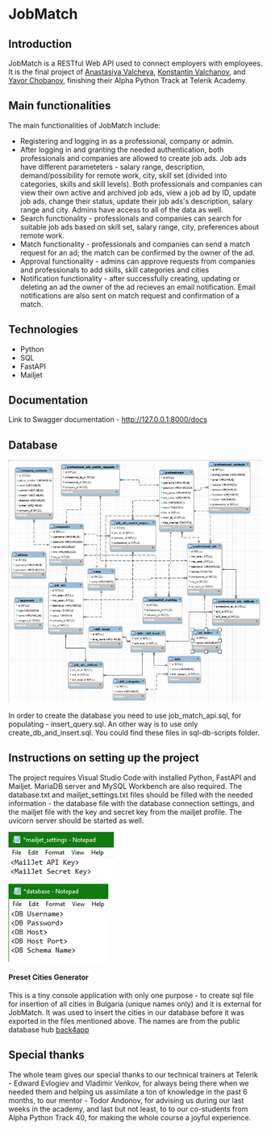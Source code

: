 # JobMatch 



## Introduction

JobMatch is a RESTful Web API used to connect employers with employees. It is the final project of [Anastasiya Valcheva](https://gitlab.com/a-valcheva), [Konstantin Valchanov](https://gitlab.com/coreeshi), and [Yavor Chobanov](https://gitlab.com/javorchobanov), finishing their Alpha Python Track at Telerik Academy.

## Main functionalities

The main functionalities of JobMatch include:

* Registering and logging in as a professional, company or admin.
* After logging in and granting the needed authentication, both professionals and companies are allowed
  to create job ads. Job ads have different parameteters - salary range, description, demand/possibility for remote work, city, skill set (divided into categories, skills and skill levels). Both professionals and companies can view their own active and archived job ads, view a job ad by ID, update job ads, change their status, update their job ads's description, salary range аnd city. Admins have access to all of the data as well. 
* Search functionality - professionals and companies can search for suitable job ads based on skill set, salary range, city, preferences about remote work.
* Match functionality - professionals and companies can send a match request for an ad; the match can be confirmed by the owner of the ad. 
* Approval functionality - admins can approve requests from companies and professionals to add skills, skill categories and cities
* Notification functionality - after successfully creating, updating or deleting an ad the owner of the ad recieves an email notification. Email notifications are also sent on match request and confirmation of a match.


## Technologies
* Python
* SQL 
* FastAPI
* Mailjet

## Documentation 

Link to Swagger documentation - http://127.0.0.1:8000/docs

## Database
<div align="center">
<img src="database.png" alt="logo" width="auto" height="auto" />
</div>

In order to create the database you need to use job_match_api.sql, for populating - insert_query.sql. An other way is to use only create_db_and_insert.sql. You could find these files in sql-db-scripts folder.

## Instructions on setting up the project

The project requires Visual Studio Code with installed Python, FastAPI and Mailjet. MariaDB server and MySQL Workbench are also required. The database.txt and mailjet_settings.txt files should be filled with the needed information - the database file with the database connection settings, and the mailjet file with the key and secret key from the mailjet profile. The uvicorn server should be started as well. 
<div align="left">                                                 
<img src="MailJet setup.png" alt="logo" width="auto" height="auto" />
</div>
<div align="left">                                                 
<img src="Database setup.png" alt="logo" width="auto" height="auto" />
</div>                                                                    

#### Preset Cities Generator
This is a tiny console application with only one purpose - to create sql file for insertion of all cities in Bulgaria (unique names only) and it is external for JobMatch. It was used to insert the cities in our database before it was exported in the files mentioned above. The names are from the public database hub <a href="https://www.back4app.com/database/back4app/list-of-cities-in-bulgaria">back4app</a>

## Special thanks
The whole team gives our special thanks to our technical trainers at Telerik - Edward Evlogiev and Vladimir Venkov, for always being there when we needed them and helping us assimilate a ton of knowledge in the past 6 months, to our mentor - Todor Andonov, for advising us during our last weeks in the academy, and last but not least, to to our co-students from Alpha Python Track 40, for making the whole course a joyful experience.
